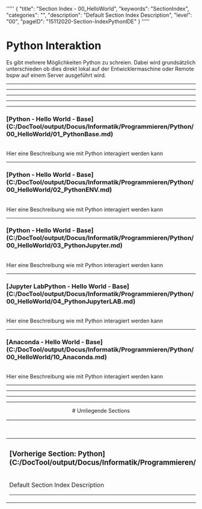 '''''
{
"title": "Section Index - 00_HelloWorld",
"keywords": "SectionIndex",
"categories": "",
"description": "Default Section Index Description",
"level": "00",
"pageID": "15112020-Section-IndexPythonIDE"
}
'''''


<h1>Python Interaktion</i></h1>

Es gibt mehrere Möglichkeiten Python zu schreien. Dabei wird grundsätzlich unterschieden ob dies direkt lokal auf der Entwicklermaschine oder Remote bspw auf einem Server ausgeführt wird. 

<hr><hr><hr><hr><hr>


<h3>[Python - Hello World - Base](C:/DocTool/output/Docus/Informatik/Programmieren/Python/00_HelloWorld/01_PythonBase.md)</h3><br>Hier eine Beschreibung wie mit Python interagiert werden kann<hr>


<h3>[Python - Hello World - Base](C:/DocTool/output/Docus/Informatik/Programmieren/Python/00_HelloWorld/02_PythonENV.md)</h3><br>Hier eine Beschreibung wie mit Python interagiert werden kann<hr>


<h3>[Python - Hello World - Base](C:/DocTool/output/Docus/Informatik/Programmieren/Python/00_HelloWorld/03_PythonJupyter.md)</h3><br>Hier eine Beschreibung wie mit Python interagiert werden kann<hr>


<h3>[Jupyter LabPython - Hello World - Base](C:/DocTool/output/Docus/Informatik/Programmieren/Python/00_HelloWorld/04_PythonJupyterLAB.md)</h3><br>Hier eine Beschreibung wie mit Python interagiert werden kann<hr>


<h3>[Anaconda - Hello World - Base](C:/DocTool/output/Docus/Informatik/Programmieren/Python/00_HelloWorld/10_Anaconda.md)</h3><br>Hier eine Beschreibung wie mit Python interagiert werden kann<hr><center><hr><hr><hr> # Umliegende Sections
 </h2><br><table><thead> <tr> <th><center>Vorgelagerte Section</center></th> <th><center>Nachgelagerte Section</center></th></tr></thead><tbody><tr><td><h3>[Vorherige Section: Python](C:/DocTool/output/Docus/Informatik/Programmieren/Python/SectionIndex_DocTooloutputDocusInformatikProgrammierenPython.html)</h3><br>Default Section Index Description<hr></td><td>Es gibt keine weiteren nachgelagerten Sections</td></tr></tbody></table>